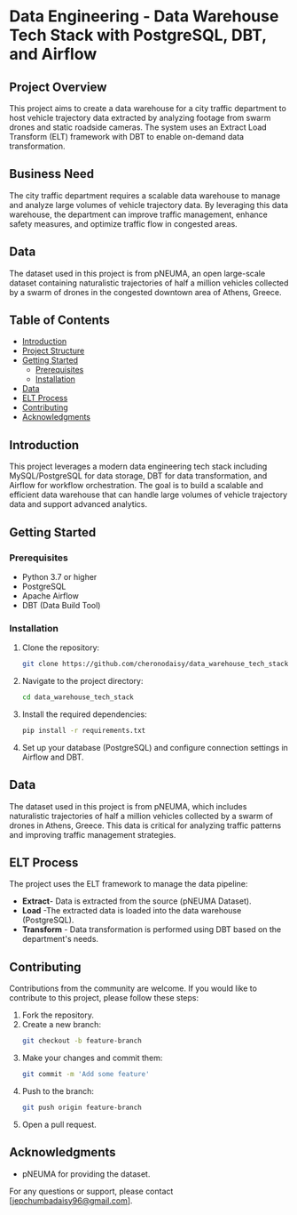 # Data Engineering - Data Warehouse Tech Stack with PostgreSQL, DBT, and Airflow

## Project Overview

This project aims to create a data warehouse for a city traffic department to host vehicle trajectory data extracted by analyzing footage from swarm drones and static roadside cameras. The system uses an Extract Load Transform (ELT) framework with DBT to enable on-demand data transformation.

## Business Need

The city traffic department requires a scalable data warehouse to manage and analyze large volumes of vehicle trajectory data. By leveraging this data warehouse, the department can improve traffic management, enhance safety measures, and optimize traffic flow in congested areas.

## Data

The dataset used in this project is from pNEUMA, an open large-scale dataset containing naturalistic trajectories of half a million vehicles collected by a swarm of drones in the congested downtown area of Athens, Greece.

## Table of Contents

- [Introduction](#introduction)
- [Project Structure](#project-structure)
- [Getting Started](#getting-started)
  - [Prerequisites](#prerequisites)
  - [Installation](#installation)
- [Data](#data)
- [ELT Process](#elt-process)
- [Contributing](#contributing)
- [Acknowledgments](#acknowledgments)

## Introduction

This project leverages a modern data engineering tech stack including MySQL/PostgreSQL for data storage, DBT for data transformation, and Airflow for workflow orchestration. The goal is to build a scalable and efficient data warehouse that can handle large volumes of vehicle trajectory data and support advanced analytics.

## Getting Started

### Prerequisites

- Python 3.7 or higher
- PostgreSQL
- Apache Airflow
- DBT (Data Build Tool)

### Installation

1. Clone the repository:
    ```sh
    git clone https://github.com/cheronodaisy/data_warehouse_tech_stack.git
    ```
2. Navigate to the project directory:
    ```sh
    cd data_warehouse_tech_stack
    ```
3. Install the required dependencies:
    ```sh
    pip install -r requirements.txt
    ```
4. Set up your database (PostgreSQL) and configure connection settings in Airflow and DBT.

## Data

The dataset used in this project is from pNEUMA, which includes naturalistic trajectories of half a million vehicles collected by a swarm of drones in Athens, Greece. This data is critical for analyzing traffic patterns and improving traffic management strategies.

## ELT Process

The project uses the ELT framework to manage the data pipeline:

- **Extract**- Data is extracted from the source (pNEUMA Dataset).
- **Load** -The extracted data is loaded into the data warehouse (PostgreSQL).
- **Transform** - Data transformation is performed using DBT based on the department's needs.

## Contributing

Contributions from the community are welcome. If you would like to contribute to this project, please follow these steps:

1. Fork the repository.
2. Create a new branch:
    ```sh
    git checkout -b feature-branch
    ```
3. Make your changes and commit them:
    ```sh
    git commit -m 'Add some feature'
    ```
4. Push to the branch:
    ```sh
    git push origin feature-branch
    ```
5. Open a pull request.

## Acknowledgments

- pNEUMA for providing the dataset.

For any questions or support, please contact [jepchumbadaisy96@gmail.com].
